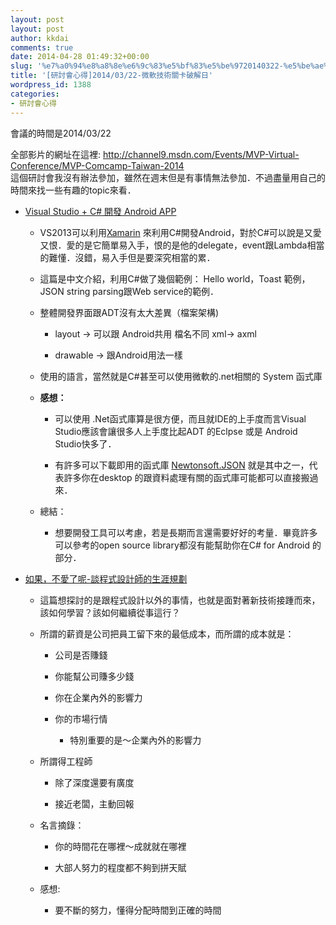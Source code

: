 ```yaml
---
layout: post
layout: post
author: kkdai
comments: true
date: 2014-04-28 01:49:32+00:00
slug: '%e7%a0%94%e8%a8%8e%e6%9c%83%e5%bf%83%e5%be%9720140322-%e5%be%ae%e8%bb%9f%e6%8a%80%e8%a1%93%e9%97%9c%e5%8d%a1%e7%a0%b4%e8%a7%a3%e6%97%a5'
title: '[研討會心得]2014/03/22-微軟技術關卡破解日'
wordpress_id: 1388
categories:
- 研討會心得
---
```


會議的時間是2014/03/22




全部影片的網址在這裡: [http://channel9.msdn.com/Events/MVP-Virtual-Conference/MVP-Comcamp-Taiwan-2014  
](http://channel9.msdn.com/Events/MVP-Virtual-Conference/MVP-Comcamp-Taiwan-2014)這個研討會我沒有辦法參加，雖然在週末但是有事情無法參加．不過盡量用自己的時間來找一些有趣的topic來看．






  * [Visual Studio + C# 開發 Android APP](http://channel9.msdn.com/Events/MVP-Virtual-Conference/MVP-Comcamp-Taiwan-2014/Developing-Android-Apps-Using-Visual-Studio-And-C-Sharp)



    * VS2013可以利用[Xamarin](https://xamarin.com/) 來利用C#開發Android，對於C#可以說是又愛又恨．愛的是它簡單易入手，恨的是他的delegate，event跟Lambda相當的難懂．沒錯，易入手但是要深究相當的累．


    * 這篇是中文介紹，利用C#做了幾個範例： Hello world，Toast 範例，JSON string parsing跟Web service的範例．


    * 整體開發界面跟ADT沒有太大差異（檔案架構)



      * layout -> 可以跟 Android共用 檔名不同 xml-> axml


      * drawable -> 跟Android用法一樣



    * 使用的語言，當然就是C#甚至可以使用微軟的.net相關的 System 函式庫


    * **感想：**



      * 可以使用 .Net函式庫算是很方便，而且就IDE的上手度而言Visual Studio應該會讓很多人上手度比起ADT 的Eclpse 或是 Android Studio快多了．


      * 有許多可以下載即用的函式庫 [Newtonsoft.JSON](http://james.newtonking.com/json) 就是其中之一，代表許多你在desktop 的跟資料處理有關的函式庫可能都可以直接搬過來．



    * 總結： 



      * 想要開發工具可以考慮，若是長期而言還需要好好的考量．畢竟許多可以參考的open source library都沒有能幫助你在C# for Android 的部分．




  * [如果，不愛了呢-談程式設計師的生涯規劃](http://channel9.msdn.com/Events/MVP-Virtual-Conference/MVP-Comcamp-Taiwan-2014/Career-Development-For-Programmers)



    * 這篇想探討的是跟程式設計以外的事情，也就是面對著新技術接踵而來，該如何學習？該如何繼續從事這行？


    * 所謂的薪資是公司把員工留下來的最低成本，而所謂的成本就是：



      * 公司是否賺錢


      * 你能幫公司賺多少錢


      * 你在企業內外的影響力


      * 你的市場行情



        * 特別重要的是～企業內外的影響力




    * 所謂得工程師



      * 除了深度還要有廣度


      * 接近老闆，主動回報



    * 名言摘錄：



      * 你的時間花在哪裡～成就就在哪裡


      * 大部人努力的程度都不夠到拼天賦



    * 感想:



      * 要不斷的努力，懂得分配時間到正確的時間




